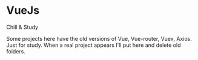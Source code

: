# VueJs
Chill &amp; Study  

Some projects here have the old versions of Vue, Vue-router, Vuex, Axios. Just for study. When a real project appears I'll put here and delete old folders.  
 
